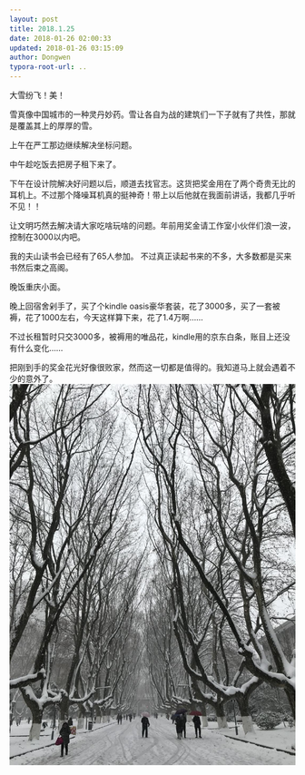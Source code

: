 ```yaml
---
layout: post
title: 2018.1.25
date: 2018-01-26 02:00:33
updated: 2018-01-26 03:15:09
author: Dongwen
typora-root-url: ..
---
```




大雪纷飞！美！

雪真像中国城市的一种灵丹妙药。雪让各自为战的建筑们一下子就有了共性，那就是覆盖其上的厚厚的雪。

上午在严工那边继续解决坐标问题。

中午趁吃饭去把房子租下来了。

下午在设计院解决好问题以后，顺道去找官志。这货把奖金用在了两个奇贵无比的耳机上。不过那个降噪耳机真的挺神奇！带上以后他就在我面前讲话，我都几乎听不见！！

让文明巧然去解决请大家吃啥玩啥的问题。年前用奖金请工作室小伙伴们浪一波，控制在3000以内吧。

我的夫山读书会已经有了65人参加。
不过真正读起书来的不多，大多数都是买来书然后束之高阁。

晚饭重庆小面。

晚上回宿舍剁手了，买了个kindle oasis豪华套装，花了3000多，买了一套被褥，花了1000左右，今天这样算下来，花了1.4万啊……

不过长租暂时只交3000多，被褥用的唯品花，kindle用的京东白条，账目上还没有什么变化……

把刚到手的奖金花光好像很败家，然而这一切都是值得的。我知道马上就会遇着不少的意外了。 ![](/img/in-post/p48194632.jpg)
